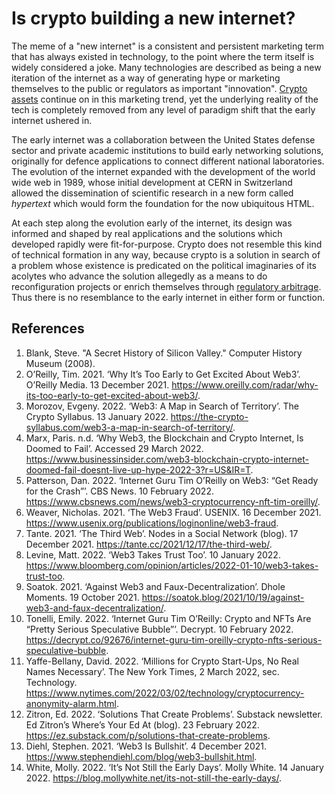 # Is crypto building a new internet?

The meme of a "new internet" is a consistent and persistent marketing term that has always existed in technology, to the point where the term itself is widely considered a joke. Many technologies are described as being a new iteration of the internet as a way of generating hype or marketing themselves to the public or regulators as important "innovation". [Crypto assets](../concepts/cryptoasset.md) continue on in this marketing trend, yet the underlying reality of the tech is completely removed from any level of paradigm shift that the early internet ushered in.

The early internet was a collaboration between the United States defense sector and private academic institutions to build early networking solutions, originally for defence applications to connect different national laboratories. The evolution of the internet expanded with the development of the world wide web in 1989, whose initial development at CERN in Switzerland allowed the dissemination of scientific research in a new form called *hypertext* which would form the foundation for the now ubiquitous HTML.

At each step along the evolution early of the internet, its design was informed and shaped by real applications and the solutions which developed rapidly were fit-for-purpose. Crypto does not resemble this kind of technical formation in any way, because crypto is a solution in search of a problem whose existence is predicated on the political imaginaries of its acolytes who advance the solution allegedly as a means to do reconfiguration projects or enrich themselves through [regulatory arbitrage](../concepts/regulatory-arbitrage.md). Thus there is no resemblance to the early internet in either form or function. 

## References
1. Blank, Steve. "A Secret History of Silicon Valley." Computer History Museum (2008).
1. O’Reilly, Tim. 2021. ‘Why It’s Too Early to Get Excited About Web3’. O’Reilly Media. 13 December 2021. https://www.oreilly.com/radar/why-its-too-early-to-get-excited-about-web3/.
1. Morozov, Evgeny. 2022. ‘Web3: A Map in Search of Territory’. The Crypto Syllabus. 13 January 2022. https://the-crypto-syllabus.com/web3-a-map-in-search-of-territory/.
1. Marx, Paris. n.d. ‘Why Web3, the Blockchain and Crypto Internet, Is Doomed to Fail’. Accessed 29 March 2022. https://www.businessinsider.com/web3-blockchain-crypto-internet-doomed-fail-doesnt-live-up-hype-2022-3?r=US&IR=T.
1. Patterson, Dan. 2022. ‘Internet Guru Tim O’Reilly on Web3: “Get Ready for the Crash”’. CBS News. 10 February 2022. https://www.cbsnews.com/news/web3-cryptocurrency-nft-tim-oreilly/.
1. Weaver, Nicholas. 2021. ‘The Web3 Fraud’. USENIX. 16 December 2021. https://www.usenix.org/publications/loginonline/web3-fraud.
1. Tante. 2021. ‘The Third Web’. Nodes in a Social Network (blog). 17 December 2021. https://tante.cc/2021/12/17/the-third-web/.
1. Levine, Matt. 2022. ‘Web3 Takes Trust Too’. 10 January 2022. https://www.bloomberg.com/opinion/articles/2022-01-10/web3-takes-trust-too.
1. Soatok. 2021. ‘Against Web3 and Faux-Decentralization’. Dhole Moments. 19 October 2021. https://soatok.blog/2021/10/19/against-web3-and-faux-decentralization/.
1. Tonelli, Emily. 2022. ‘Internet Guru Tim O’Reilly: Crypto and NFTs Are “Pretty Serious Speculative Bubble”’. Decrypt. 10 February 2022. https://decrypt.co/92676/internet-guru-tim-oreilly-crypto-nfts-serious-speculative-bubble.
1. Yaffe-Bellany, David. 2022. ‘Millions for Crypto Start-Ups, No Real Names Necessary’. The New York Times, 2 March 2022, sec. Technology. https://www.nytimes.com/2022/03/02/technology/cryptocurrency-anonymity-alarm.html.
1. Zitron, Ed. 2022. ‘Solutions That Create Problems’. Substack newsletter. Ed Zitron’s Where’s Your Ed At (blog). 23 February 2022. https://ez.substack.com/p/solutions-that-create-problems.
1. Diehl, Stephen. 2021. ‘Web3 Is Bullshit’. 4 December 2021. https://www.stephendiehl.com/blog/web3-bullshit.html.
1. White, Molly. 2022. ‘It’s Not Still the Early Days’. Molly White. 14 January 2022. https://blog.mollywhite.net/its-not-still-the-early-days/.
